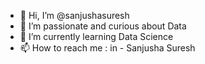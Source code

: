- 👋 Hi, I’m @sanjushasuresh
- 👀 I’m passionate and curious about Data
- 🌱 I’m currently learning Data Science
- 📫 How to reach me : in - Sanjusha Suresh 

<!---
sanjushasuresh/sanjushasuresh is a ✨ special ✨ repository because its `README.md` (this file) appears on your GitHub profile.
You can click the Preview link to take a look at your changes.
--->
